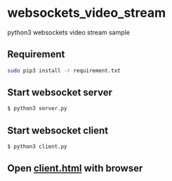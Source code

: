 # websockets_video_stream
python3 websockets video stream sample

## Requirement
```bash
sudo pip3 install -r requirement.txt
```

## Start websocket server
```bash
$ python3 server.py
```
## Start websocket client
```bash
$ python3 client.py
```

## Open [client.html](client.html) with browser
